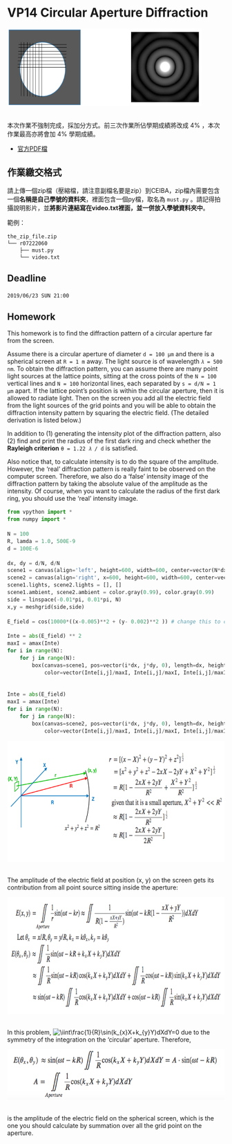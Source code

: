 # VP14 Circular Aperture Diffraction

<img width="450" height="180" src="pic/hw5-1.png"/> 

\
本次作業不強制完成，採加分方式。前三次作業所佔學期成績將改成 4% ，本次作業最高亦將會加 4% 學期成績。

* [官方PDF檔](VP14.pdf)

## 作業繳交格式

請上傳一個zip檔（壓縮檔，請注意副檔名要是zip）到CEIBA，zip檔內需要包含一個**名稱是自己學號的資料夾**，裡面包含一個py檔，取名為 `must.py` 。請記得拍攝說明影片，並**將影片連結寫在video.txt裡面，並一併放入學號資料夾中**。

範例：
```
the_zip_file.zip
└── r07222060
    ├── must.py
    └── video.txt
```

## Deadline

`2019/06/23 SUN 21:00`

## Homework
This homework is to find the diffraction pattern of a circular aperture far from the screen.

Assume there is a circular aperture of diameter `d = 100 μm` and there is a spherical screen at `R = 1 m` away. The light source is of wavelength `𝜆 = 500 nm`. To obtain the diffraction pattern, you can assume there are many point light sources at the lattice points, sitting at the cross points of the `N = 100` vertical lines and `N = 100` horizontal lines, each separated by `s = d/N = 1 μm` apart. If the lattice point’s position is within the circular aperture, then it is allowed to radiate light. Then on the screen you add all the electric field from the light sources of the grid points and you will be able to obtain the diffraction intensity pattern by squaring the electric field. (The detailed derivation is listed below.)

In addition to (1) generating the intensity plot of the diffraction pattern, also (2) find and print the radius of the first dark ring and check whether the **Rayleigh criterion** `θ = 1.22 𝜆 / d` is satisfied.

Also notice that, to calculate intensity is to do the square of the amplitude. However, the ‘real’ diffraction pattern is really faint to be observed on the computer screen. Therefore, we also do a ‘false’ intensity image of the diffraction pattern by taking the absolute value of the amplitude as the intensity. Of course, when you want to calculate the radius of the first dark ring, you should use the ‘real’ intensity image.

```python
from vpython import *
from numpy import *

N = 100
R, lamda = 1.0, 500E-9
d = 100E-6

dx, dy = d/N, d/N
scene1 = canvas(align='left', height=600, width=600, center=vector(N*dx/2, N*dy/2, 0))
scene2 = canvas(align='right', x=600, height=600, width=600, center=vector(N*dx/2, N*dy/2, 0))
scene1.lights, scene2.lights = [], []
scene1.ambient, scene2.ambient = color.gray(0.99), color.gray(0.99)
side = linspace(-0.01*pi, 0.01*pi, N)
x,y = meshgrid(side,side)

E_field = cos(10000*((x-0.005)**2 + (y- 0.002)**2 )) # change this to calculate the electric field of diffraction of the aperture

Inte = abs(E_field) ** 2
maxI = amax(Inte)
for i in range(N):
    for j in range(N):
        box(canvas=scene1, pos=vector(i*dx, j*dy, 0), length=dx, height=dy, width=dx,
            color=vector(Inte[i,j]/maxI, Inte[i,j]/maxI, Inte[i,j]/maxI))


Inte = abs(E_field)
maxI = amax(Inte)
for i in range(N):
    for j in range(N):
        box(canvas=scene2, pos=vector(i*dx, j*dy, 0), length=dx, height=dy, width = dx,
            color=vector(Inte[i,j]/maxI, Inte[i,j]/maxI, Inte[i,j]/maxI))
```


<img width="650" height="280" src="pic/hw5-aperture.png"/> 

\
The amplitude of the electric field at position (x, y) on the screen gets its contribution from all point source sitting inside the aperture:

<img width="700" height="270" src="pic/hw5-eq1.png"/> 

\
In this problem, <img src="https://latex.codecogs.com/gif.latex?\dpi{150}&space;\iint\frac{1}{R}\sin(k_{x}X+k_{y}Y)dXdY=0" title="\iint\frac{1}{R}\sin(k_{x}X+k_{y}Y)dXdY=0" height=40/> due to the symmetry of the integration on the ‘circular’ aperture. Therefore,

<img width="535" height="117" src="pic/hw5-eq2.png"/> 

\
is the amplitude of the electric field on the spherical screen, which is the one you should calculate by summation over all the grid point on the aperture.
    
